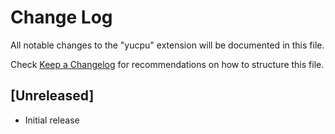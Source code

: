 # Change Log

All notable changes to the "yucpu" extension will be documented in this file.

Check [Keep a Changelog](http://keepachangelog.com/) for recommendations on how to structure this file.

## [Unreleased]

- Initial release